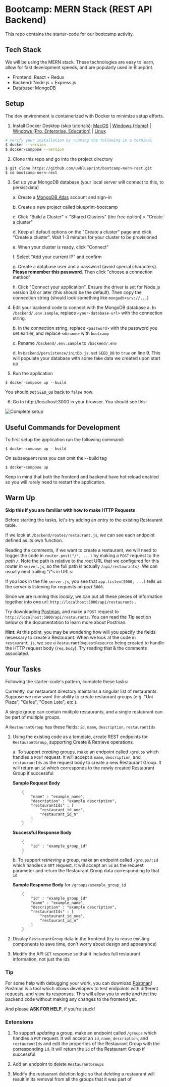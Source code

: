 # Bootcamp: MERN Stack (REST API Backend)

This repo contains the starter-code for our bootcamp activity.

## Tech Stack

We will be using the MERN stack. These technologies are easy to learn, allow for fast development speeds, and are popularly used in Blueprint.

* Frontend: React + Redux
* Backend: Node.js + Express.js
* Database: MongoDB

## Setup

The dev environment is containerized with Docker to minimize setup efforts.

1. Install Docker Desktop (skip tutorials): [MacOS](https://docs.docker.com/docker-for-mac/install/) | [Windows (Home)](https://docs.docker.com/docker-for-windows/install-windows-home/) | [Windows (Pro, Enterprise, Education)](https://docs.docker.com/docker-for-windows/install/) | [Linux](https://docs.docker.com/engine/install/#server)
```bash
# verify your installation by running the following in a terminal
$ docker --version
$ docker-compose --version
```

2. Clone this repo and go into the project directory
```
$ git clone https://github.com/uwblueprint/bootcamp-mern-rest.git
$ cd bootcamp-mern-rest
```

3. Set up your MongoDB database (your local server will connect to this, to persist data)

    a. Create a [MongoDB Atlas](https://www.mongodb.com/cloud/atlas/register) account and sign-in

    b. Create a new project called blueprint-bootcamp

    c. Click "Build a Cluster" > "Shared Clusters" (the free option) > "Create a cluster"

    d. Keep all default options on the "Create a cluster" page and click "Create a cluster". Wait 1-3 minutes for your cluster to be provisioned

    e. When your cluster is ready, click "Connect"
    
    f. Select "Add your current IP" and confirm 
    
    g. Create a database user and a password (avoid special characters). **Please remember this password**. Then click "choose a connection method"

    h. Click "Connect your application". Ensure the driver is set for Node.js version 3.6 or later (this should be the default). Then copy the connection string (should look something like `mongodb+srv://...`)

4. Edit your backend code to connect with the MongoDB database
    a. In `/backend/.env.sample`, replace `<your-database-url>` with the connection string. 
    
    b. In the connection string, replace `<password>` with the password you set earlier, and replace `<dbname>` with `bootcamp`

    c. Rename `/backend/.env.sample` to `/backend/.env`

    d. In `backend/persistence/initDb.js`, set `SEED_DB` to `true` on line 9. This will populate your database with some fake data we created upon start up

5. Run the application
```
$ docker-compose up --build
```
You should set `SEED_DB` back to `false` now.

6. Go to http://localhost:3000 in your browser. You should see this:

![Complete setup](docs/complete_setup.PNG)

## Useful Commands for Development

To first setup the application run the following command:

```
$ docker-compose up --build
```

On subsequent runs you can omit the --build tag

```
$ docker-compose up
```

Keep in mind that both the frontend and backend have hot reload enabled so you will rarely need to restart the application.

## Warm Up

**Skip this if you are familiar with how to make HTTP Requests**

Before starting the tasks, let's try adding an entry to the existing Restaurant table. 

If we look at `/backend/routes/restaurant.js`, we can see each endpoint defined as its own function.

Reading the comments, if we want to create a restaurant, we will need to trigger the code in `router.post("/", ...)` by making a `POST` request to the *path* `/`. Note the path is relative to the root URL that we configured for this router in `server.js`, so the full path is actually `/api/restaurants/`. We can usually omit trailing "/"s in URLs.

If you look in the file `server.js`, you see that `app.listen(5000, ...)` tells us the server is listening for requests on *port* `5000`.

Since we are running this *locally*, we can put all these pieces of information together into one url: `http://localhost:5000/api/restaurants` .

Try downloading [Postman](https://www.postman.com/), and make a `POST` request to `http://localhost:5000/api/restaurants`. You can read the *Tip* section below or the documentation to learn more about Postman.

**Hint**: At this point, you may be wondering how will you specify the fields necessary to create a Restaurant. When we look at the code in `restaurant.js`, we see a `RestaurantRequestResource` being created to handle the HTTP request body (`req.body`). Try reading that & the comments associated.

## Your Tasks

Following the starter-code's pattern, complete these tasks:

Currently, our restaurant directory maintains a singular list of restaurants. 
Suppose we now want the ability to create restaurant groups (e.g. "Uni Plaza", "Cafes", "Open Late", etc.). 

A single group can contain multiple restaurants, and a single restaurant can be part of multiple groups.

A `RestaurantGroup` has these fields: `id`, `name`, `description`, `restaurantIds`

1. Using the existing code as a template, create REST endpoints for `RestaurantGroup`, supporting Create & Retrieve operations. 
    
    a. To support _creating_ groups, make an endpoint called `/groups` which handles a `POST` request. It will accept a `name`, `description`, and `restaurantIds` as the request body to create a new Restaurant Group. It will return an `id` which corresponds to the newly created Restaurant Group if successful

    **Sample Request Body**
    ```
        {
            "name" : "example_name",
            "description" : "example description",
            "restaurantIds" : [
                "restaurant_id_one",
                "restaurant_id_n"
            ]
        }
    ```

    **Successful Response Body**
    ```
        {
            "id" : "example_group_id"
        }
    ```

    b. To support _retrieving_ a group, make an endpoint called `/groups/:id` which handles a `GET` request. It will accept an `id` as the request parameter and return the Restaurant Group data corresponding to that `id`
    
    **Sample Response Body** for `/groups/example_group_id`
    ```
        {
            "id" : "example_group_id"
            "name" : "example_name",
            "description" : "example description",
            "restaurantIds" : [
                "restaurant_id_one",
                "restaurant_id_n"
            ]
        }
    ```

2. Display `RestaurantGroup` data in the frontend (try to reuse existing components to save time, don't worry about design and appearance)

3. Modify the API `GET` response so that it includes full restaurant information, not just the ids

### Tip

For some help with debugging your work, you can download [Postman](https://www.postman.com/)! Postman is a tool which allows developers to test endpoints with different requests, and view its responses. This will allow you to write and test the backend code without making any changes to the frontend yet.

And please **ASK FOR HELP**, if you're stuck!

### Extensions

1. To support _updating_ a group, make an endpoint called `/groups` which handles a `PUT` request. It will accept an `id`, `name`, `description`, and `restaurantIds` and edit the properties of the Restaurant Group with the corresponding `id`. It will return the `id` of the Restaurant Group if successful

2. Add an endpoint to delete `RestaurantGroups`

3. Modify the restaurant deletion logic so that deleting a restaurant will result in its removal from all the groups that it was part of
